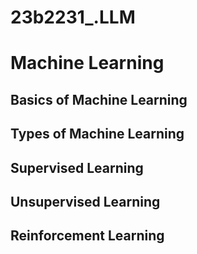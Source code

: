 # 23b2231_.LLM

# Machine Learning
## Basics of Machine Learning

## Types of Machine Learning

## Supervised Learning

## Unsupervised Learning

## Reinforcement Learning



